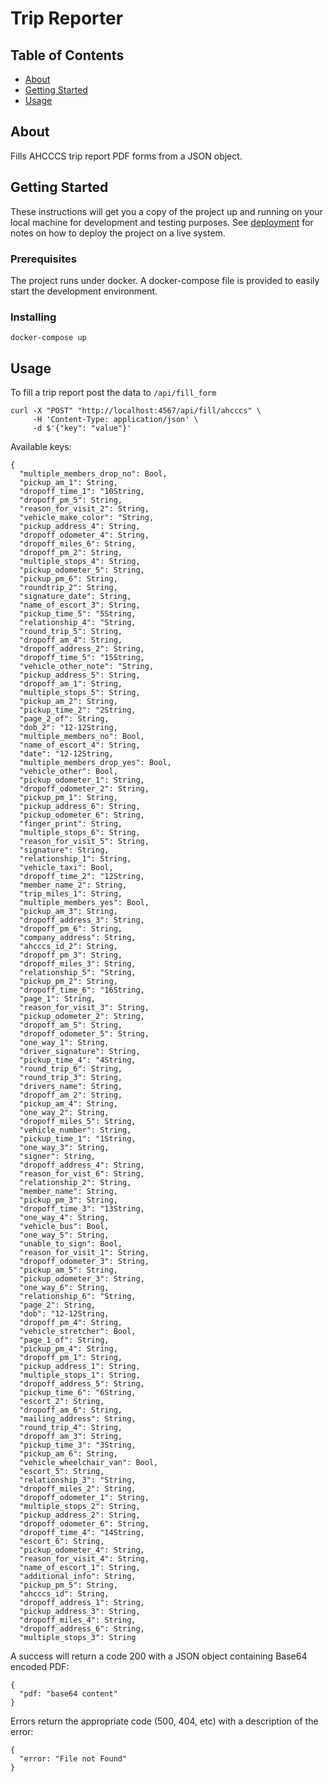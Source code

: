 # Trip Reporter

## Table of Contents

- [About](#about)
- [Getting Started](#getting_started)
- [Usage](#usage)

## About <a name = "about"></a>

Fills AHCCCS trip report PDF forms from a JSON object. 

## Getting Started <a name = "getting_started"></a>

These instructions will get you a copy of the project up and running on your local machine for development and testing purposes. See [deployment](#deployment) for notes on how to deploy the project on a live system.

### Prerequisites

The project runs under docker. A docker-compose file is provided to easily start the development environment. 

### Installing

```
docker-compose up
```

## Usage <a name = "usage"></a>

To fill a trip report post the data to `/api/fill_form`

```
curl -X "POST" "http://localhost:4567/api/fill/ahcccs" \
     -H 'Content-Type: application/json' \
     -d $'{"key": "value"}'
```

Available keys: 

```
{
  "multiple_members_drop_no": Bool,
  "pickup_am_1": String,
  "dropoff_time_1": "10String,
  "dropoff_pm_5": String,
  "reason_for_visit_2": String,
  "vehicle_make_color": "String,
  "pickup_address_4": String,
  "dropoff_odometer_4": String,
  "dropoff_miles_6": String,
  "dropoff_pm_2": String,
  "multiple_stops_4": String,
  "pickup_odometer_5": String,
  "pickup_pm_6": String,
  "roundtrip_2": String,
  "signature_date": String,
  "name_of_escort_3": String,
  "pickup_time_5": "5String,
  "relationship_4": "String,
  "round_trip_5": String,
  "dropoff_am_4": String,
  "dropoff_address_2": String,
  "dropoff_time_5": "15String,
  "vehicle_other_note": "String,
  "pickup_address_5": String,
  "dropoff_am_1": String,
  "multiple_stops_5": String,
  "pickup_am_2": String,
  "pickup_time_2": "2String,
  "page_2_of": String,
  "dob_2": "12-12String,
  "multiple_members_no": Bool,
  "name_of_escort_4": String,
  "date": "12-12String,
  "multiple_members_drop_yes": Bool,
  "vehicle_other": Bool,
  "pickup_odometer_1": String,
  "dropoff_odometer_2": String,
  "pickup_pm_1": String,
  "pickup_address_6": String,
  "pickup_odometer_6": String,
  "finger_print": String,
  "multiple_stops_6": String,
  "reason_for_visit_5": String,
  "signature": String,
  "relationship_1": String,
  "vehicle_taxi": Bool,
  "dropoff_time_2": "12String,
  "member_name_2": String,
  "trip_miles_1": String,
  "multiple_members_yes": Bool,
  "pickup_am_3": String,
  "dropoff_address_3": String,
  "dropoff_pm_6": String,
  "company_address": String,
  "ahcccs_id_2": String,
  "dropoff_pm_3": String,
  "dropoff_miles_3": String,
  "relationship_5": "String,
  "pickup_pm_2": String,
  "dropoff_time_6": "16String,
  "page_1": String,
  "reason_for_visit_3": String,
  "pickup_odometer_2": String,
  "dropoff_am_5": String,
  "dropoff_odometer_5": String,
  "one_way_1": String,
  "driver_signature": String,
  "pickup_time_4": "4String,
  "round_trip_6": String,
  "round_trip_3": String,
  "drivers_name": String,
  "dropoff_am_2": String,
  "pickup_am_4": String,
  "one_way_2": String,
  "dropoff_miles_5": String,
  "vehicle_number": String,
  "pickup_time_1": "1String,
  "one_way_3": String,
  "signer": String,
  "dropoff_address_4": String,
  "reason_for_vist_6": String,
  "relationship_2": String,
  "member_name": String,
  "pickup_pm_3": String,
  "dropoff_time_3": "13String,
  "one_way_4": String,
  "vehicle_bus": Bool,
  "one_way_5": String,
  "unable_to_sign": Bool,
  "reason_for_visit_1": String,
  "dropoff_odometer_3": String,
  "pickup_am_5": String,
  "pickup_odometer_3": String,
  "one_way_6": String,
  "relationship_6": "String,
  "page_2": String,
  "dob": "12-12String,
  "dropoff_pm_4": String,
  "vehicle_stretcher": Bool,
  "page_1_of": String,
  "pickup_pm_4": String,
  "dropoff_pm_1": String,
  "pickup_address_1": String,
  "multiple_stops_1": String,
  "dropoff_address_5": String,
  "pickup_time_6": "6String,
  "escort_2": String,
  "dropoff_am_6": String,
  "mailing_address": String,
  "round_trip_4": String,
  "dropoff_am_3": String,
  "pickup_time_3": "3String,
  "pickup_am_6": String,
  "vehicle_wheelchair_van": Bool,
  "escort_5": String,
  "relationship_3": "String,
  "dropoff_miles_2": String,
  "dropoff_odometer_1": String,
  "multiple_stops_2": String,
  "pickup_address_2": String,
  "dropoff_odometer_6": String,
  "dropoff_time_4": "14String,
  "escort_6": String,
  "pickup_odometer_4": String,
  "reason_for_visit_4": String,
  "name_of_escort_1": String,
  "additional_info": String,
  "pickup_pm_5": String,
  "ahcccs_id": String,
  "dropoff_address_1": String,
  "pickup_address_3": String,
  "dropoff_miles_4": String,
  "dropoff_address_6": String,
  "multiple_stops_3": String
```

A success will return a code 200 with a JSON object containing Base64 encoded PDF:

```
{
  "pdf: "base64 content"
}
```

Errors return the appropriate code (500, 404, etc) with a description of the error:
```
{
  "error: "File not Found"
}
```